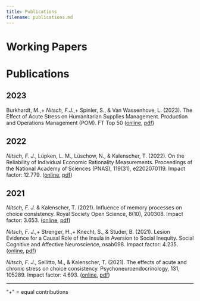 ```yaml
---
title: Publications
filename: publications.md
---
```


# Working Papers


# Publications

## 2023

Burkhardt, M.,+ *Nitsch, F.J.*,+ Spinler, S., & Van Wassenhove, L. (2023). The Effect of Acute Stress on Humanitarian Supplies Management. Production and Operations Management (POM). FT Top 50 ([online](https://doi.org/10.1111/poms.13993), [pdf]("/files/burkhardt_et_al_2023"))

## 2022

*Nitsch, F. J.*, Lüpken, L. M., Lüschow, N., & Kalenscher, T. (2022). On the Reliability of Individual Economic Rationality Measurements. Proceedings of the National Academy of Sciences (PNAS), 119(31), e2202070119. Impact factor: 12.779. ([online](https://doi.org/10.1073/pnas.2202070119), [pdf]("/files/nitsch_et_al_2022"))

## 2021

*Nitsch, F. J.* & Kalenscher, T. (2021). Influence of memory processes on choice consistency. Royal Society Open Science, 8(10), 200308. Impact factor: 3.653. ([online](https://doi.org/10.1098/rsos.200308), [pdf]("/files/nitsch_kalenscher_2021"))

*Nitsch, F. J.*,+ Strenger, H.,+ Knecht, S., & Studer, B. (2021). Lesion Evidence for a Causal Role of the Insula in Aversion to Social Inequity. Social Cognitive and Affective Neuroscience, nsab098. Impact factor: 4.235. ([online](https://doi.org/10/gmfpxm), [pdf]("/files/nitsch_et_al_2021"))

*Nitsch, F. J.*, Sellitto, M., & Kalenscher, T. (2021). The effects of acute and chronic stress on choice consistency. Psychoneuroendocrinology, 131, 105289. Impact factor: 4.693. ([online](https://doi.org/10/gk9pvk), [pdf]("/file/nitsch_sellitto_kalenscher_2021"))

___

"+" = equal contributions
